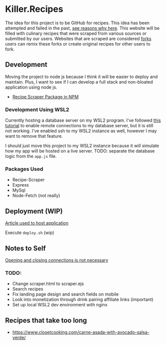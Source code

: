 # Killer.Recipes
The idea for this project is to be GitHub for recipes. This idea has been attempted and failed in the past, [see reasons why here]("https://google.com"). This website will be filled with culinary recipes that were scraped from various sources or submitted by our users. Websites that are scraped are considered [forks]("https://docs.github.com/en/github/collaborating-with-pull-requests/working-with-forks/about-forks") users can remix these forks or create original recipes for other users to fork.

## Development
Moving the project to node js because I think it will be easier to deploy and maintain. Plus, I want to see if I can develop a full stack and non-bloated application using node js.
    
* [Recipe Scraper Package in NPM](https://www.npmjs.com/package/recipe-scraper) 

### Development Using WSL2
Currently hosting a database server on my WSL2 program. I've followed [this tutorial](https://www.digitalocean.com/community/tutorials/how-to-allow-remote-access-to-mysql) to enable remote connections to my database server, but it is still not working. I've enabled ssh to my WSL2 instance as well, however I may want to remove that feature.


I should just move this project to my WSL2 instance because it will simulate how my app will be hosted on a live server. 
TODO: separate the database logic from the `app.js` file.

### Packages Used
* Recipe-Scraper
* Express
* MySql
* Node-Fetch (not really)

## Deployment (WIP)
[Article used to host application](https://www.digitalocean.com/community/tutorials/how-to-set-up-a-node-js-application-for-production-on-debian-9)

Execute `deploy.sh` (wip)

## Notes to Self
[Opening and closing connections is not necessary](https://stackoverflow.com/questions/14087924/cannot-enqueue-handshake-after-invoking-quit)

### TODO:
* Change scraper.html to scraper.ejs
* Search recipes
* Fix landing page design and search fields on mobile 
* Look into monetization through drink pairing affiliate links (important)
* Set up local WSL2 dev environment with nginx

## Recipes that take too long
* https://www.closetcooking.com/carne-asada-with-avocado-salsa-verde/



